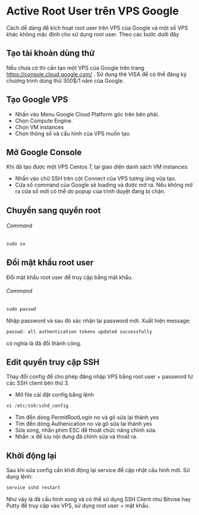 # Active Root User trên VPS Google
Cách dễ dàng để kích hoạt root user trên VPS của Google và một số VPS khác không mặc định cho sử dụng root user. Theo các bước dưới đây

Tạo tài khoản dùng thử
------------
 Nếu chưa có thì cần tạo một VPS của Google trên trang https://console.cloud.google.com/
 . Sử dụng thẻ VISA để có thể đăng ký chương trình dùng thử 300$/1 năm của Google.

Tạo Google VPS
------------
 - Nhấn vào Menu Google Cloud Platform góc trên bên phải.
 - Chọn Compute Engine.
 - Chọn VM instances
 - Chọn thông số và cấu hình của VPS muốn tạo.

Mở Google Console
------------
Khi đã tạo được một VPS Centos 7, tại giao diện danh sách VM instances:
- Nhấn vào chữ SSH trên cột Connect của VPS tương ứng vừa tạo.
- Cửa số command của Google sẽ loading và được mở ra. Nếu không mở ra cửa số mới có thể do popup của trình duyệt đang bị chặn.

Chuyển sang quyền root
------------

###### Command
```groovy
sudo su
```

Đổi mật khẩu root user
------------
Đổi mật khẩu root user để truy cập bằng mật khẩu.

###### Command
```groovy
sudo passwd
```
Nhập password và sau đó xác nhận lại password mới. Xuất hiện message:
```groovy
passwd: all authentication tokens updated successfully
```
có nghĩa là đã đổi thành công.

Edit quyền truy cập SSH
------------
Thay đổi config để cho phép đăng nhập VPS bằng root user + password từ các SSH client bên thứ 3.
- Mở file cài đặt config bằng lệnh
```groovy
vi /etc/ssh/sshd_config
```
- Tìm đến dòng PermitRootLogin no và gõ sửa lại thành yes
- Tìm đến dòng Authenication no và gõ sửa lại thành yes
- Sửa xong, nhấn phím ESC để thoát chức năng chỉnh sửa.
- Nhấn :x để lưu nội dung đã chỉnh sửa và thoát ra.

Khởi động lại
------------
Sau khi sửa config cần khởi động lại service để cập nhật cấu hình mới. Sử dụng lệnh:
```groovy
service sshd restart
```

Như vậy là đã cấu hình xong và có thể sử dụng SSH Client như Bitvise hay Putty để truy cập vào VPS, sử dụng root user + mật khẩu.
